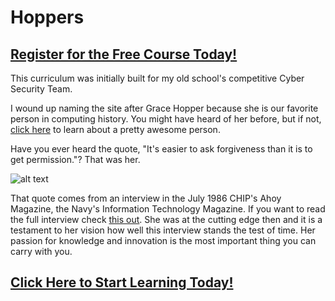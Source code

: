 # Hoppers 
##  [Register for the Free Course Today!](https://roppers.thinkific.com/courses/computing-fundamentals)
This curriculum was initially built for my old school's competitive Cyber Security Team.

I wound up naming the site after Grace Hopper because she is our favorite person in computing history. You might have heard of her before, but if not, [click here](https://news.yale.edu/2017/02/10/grace-murray-hopper-1906-1992-legacy-innovation-and-service) to learn about a pretty awesome person.

Have you ever heard the quote, "It's easier to ask forgiveness than it is to get permission."? That was her.

![alt text](https://images2.minutemediacdn.com/image/upload/c_crop,h_707,w_1259,x_0,y_54/f_auto,q_auto,w_1100/v1554993302/shape/mentalfloss/61416-gracehopper-wikimedia.jpg "img1")

That quote comes from an interview in the July 1986 CHIP's Ahoy Magazine, the Navy's Information Technology Magazine. If you want to read the full interview check [this out](http://www.doncio.navy.mil/chips/ArticleDetails.aspx?id=3563). She was at the cutting edge then and it is a testament to her vision how well this interview stands the test of time. Her passion for knowledge and innovation is the most important thing you can carry with you.

##  [Click Here to Start Learning Today!](https://roppers.thinkific.com/courses/computing-fundamentals)

